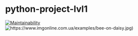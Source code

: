 # python-project-lvl1
[![Maintainability](https://api.codeclimate.com/v1/badges/a99a88d28ad37a79dbf6/maintainability)](https://codeclimate.com/github/codeclimate/codeclimate/maintainability)
![https://www.imgonline.com.ua/examples/bee-on-daisy.jpg)](https://github.com/nightdentist/python-project-lvl1/actions/workflows/main/badge.svg)